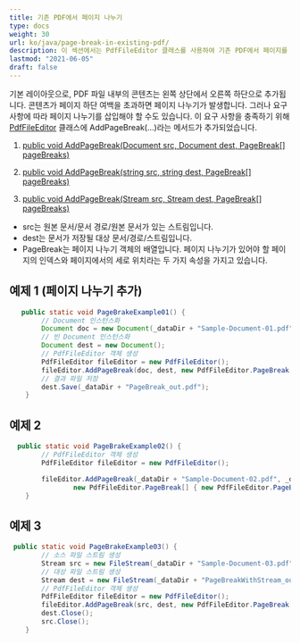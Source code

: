 ```yaml
---
title: 기존 PDF에서 페이지 나누기
type: docs
weight: 30
url: ko/java/page-break-in-existing-pdf/
description: 이 섹션에서는 PdfFileEditor 클래스를 사용하여 기존 PDF에서 페이지를 나누는 방법을 설명합니다.
lastmod: "2021-06-05"
draft: false
---
```


기본 레이아웃으로, PDF 파일 내부의 콘텐츠는 왼쪽 상단에서 오른쪽 하단으로 추가됩니다. 콘텐츠가 페이지 하단 여백을 초과하면 페이지 나누기가 발생합니다. 그러나 요구 사항에 따라 페이지 나누기를 삽입해야 할 수도 있습니다. 이 요구 사항을 충족하기 위해 [PdfFileEditor](https://reference.aspose.com/pdf/java/com.aspose.pdf.facades/PdfFileEditor) 클래스에 AddPageBreak(...)라는 메서드가 추가되었습니다.

1. [public void AddPageBreak(Document src, Document dest, PageBreak[] pageBreaks)](https://reference.aspose.com/pdf/java/com.aspose.pdf.facades/PdfFileEditor#addPageBreak-com.aspose.pdf.IDocument-com.aspose.pdf.IDocument-com.aspose.pdf.facades.PdfFileEditor.PageBreak:A-)

1. [public void AddPageBreak(string src, string dest, PageBreak[] pageBreaks)](https://reference.aspose.com/pdf/java/com.aspose.pdf.facades/PdfFileEditor#addPageBreak-java.lang.String-java.lang.String-com.aspose.pdf.facades.PdfFileEditor.PageBreak:A-)
1. [public void AddPageBreak(Stream src, Stream dest, PageBreak[] pageBreaks)](https://docs.oracle.com/javase/7/docs/api/java/io/InputStream.html?is-external=true)

- src는 원본 문서/문서 경로/원본 문서가 있는 스트림입니다.
- dest는 문서가 저장될 대상 문서/경로/스트림입니다.
- PageBreak는 페이지 나누기 객체의 배열입니다. 페이지 나누기가 있어야 할 페이지의 인덱스와 페이지에서의 세로 위치라는 두 가지 속성을 가지고 있습니다.

## 예제 1 (페이지 나누기 추가)

```java
   public static void PageBrakeExample01() {
        // Document 인스턴스화
        Document doc = new Document(_dataDir + "Sample-Document-01.pdf");
        // 빈 Document 인스턴스화
        Document dest = new Document();
        // PdfFileEditor 객체 생성
        PdfFileEditor fileEditor = new PdfFileEditor();
        fileEditor.AddPageBreak(doc, dest, new PdfFileEditor.PageBreak[] { new PdfFileEditor.PageBreak(1, 450) });
        // 결과 파일 저장
        dest.Save(_dataDir + "PageBreak_out.pdf");
    }
```


## 예제 2

```java
  public static void PageBrakeExample02() {
        // PdfFileEditor 객체 생성
        PdfFileEditor fileEditor = new PdfFileEditor();

        fileEditor.AddPageBreak(_dataDir + "Sample-Document-02.pdf", _dataDir + "PageBreakWithDestPath_out.pdf",
                new PdfFileEditor.PageBreak[] { new PdfFileEditor.PageBreak(1, 450) });
    }
```

## 예제 3

```java
 public static void PageBrakeExample03() {
        // 소스 파일 스트림 생성
        Stream src = new FileStream(_dataDir + "Sample-Document-03.pdf", FileMode.Open, FileAccess.Read);
        // 대상 파일 스트림 생성
        Stream dest = new FileStream(_dataDir + "PageBreakWithStream_out.pdf", FileMode.Create, FileAccess.ReadWrite);
        // PdfFileEditor 객체 생성
        PdfFileEditor fileEditor = new PdfFileEditor();
        fileEditor.AddPageBreak(src, dest, new PdfFileEditor.PageBreak[] { new PdfFileEditor.PageBreak(1, 450) });
        dest.Close();
        src.Close();
    }
```
